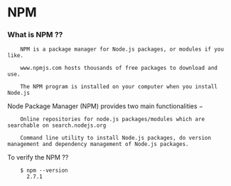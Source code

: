 # NPM

### What is NPM ??

        NPM is a package manager for Node.js packages, or modules if you like.

        www.npmjs.com hosts thousands of free packages to download and use.

        The NPM program is installed on your computer when you install Node.js
        
   Node Package Manager (NPM) provides two main functionalities −

        Online repositories for node.js packages/modules which are searchable on search.nodejs.org

        Command line utility to install Node.js packages, do version management and dependency management of Node.js packages.
        
   To verify the NPM ??
   
        $ npm --version
          2.7.1
